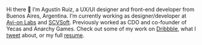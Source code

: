 Hi there 👋 
I’m Agustín Ruiz, a UX/UI designer and front-end developer from Buenos Aires, Argentina.
I’m currently working as designer/developer at [Avi-on Labs](https://avi-on.com/) and [SCVSoft](https://scvsoft.com/). Previously worked as CDO and co-founder of Yecas and Anarchy Games. Check out some of my work on [Dribbble](https://dribbble.com/aguscruiz), what I [tweet](twitter.com/aguscruiz) about, or my full [resume](https://www.linkedin.com/in/aguscruiz/).
